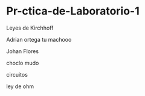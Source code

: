 # Pr-ctica-de-Laboratorio-1
Leyes de Kirchhoff

Adrian ortega tu machooo

Johan Flores

choclo mudo

circuitos 

ley de ohm 
